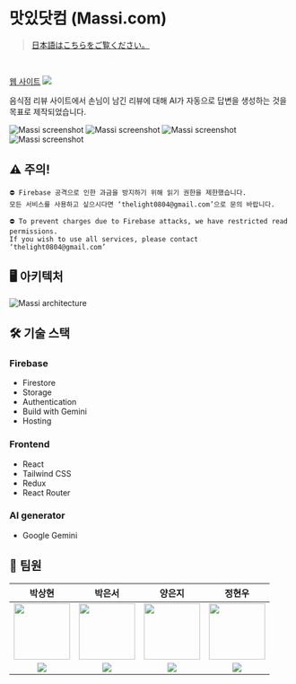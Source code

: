 # 맛있닷컴 (Massi.com)
> <a href="https://github.com/thelight0804/massi_dot_com/blob/main/README_JP.md">日本語はこちらをご覧ください。</a>
<br/>

<a href="https://massi-bc09a.web.app/">웹 사이트</a>
<a href="https://www.notion.so/thelight0804/efa335fc387642cbb42033ac126f0fba" target="Notion">
    <img src="https://img.shields.io/badge/Notion-d4d4d4?style=flat-square&logo=Notion&logoColor=black"/>
</a>
<p>음식점 리뷰 사이트에서 손님이 남긴 리뷰에 대해 AI가 자동으로 답변을 생성하는 것을 목표로 제작되었습니다.</p>


![Massi screenshot](https://github.com/thelight0804/massi_dot_com/assets/69424845/3b15e92c-f54d-4f99-97de-00bdfe34681d)
![Massi screenshot](https://github.com/thelight0804/massi_dot_com/assets/69424845/40e52e4d-038e-4df4-8967-7b9f615a2dd4)
![Massi screenshot](https://github.com/thelight0804/massi_dot_com/assets/69424845/76b1402c-6cf4-4833-89bd-6be6bb9a63ba)
![Massi screenshot](https://github.com/thelight0804/massi_dot_com/assets/69424845/acc50fd6-c187-4650-96fb-91dc5215cec6)

## ⚠️ 주의!
```
⛔ Firebase 공격으로 인한 과금을 방지하기 위해 읽기 권한을 제한했습니다.
모든 서비스를 사용하고 싶으시다면 ‘thelight0804@gmail.com’으로 문의 바랍니다.
```
```
⛔ To prevent charges due to Firebase attacks, we have restricted read permissions.
If you wish to use all services, please contact ‘thelight0804@gmail.com’
```

## 🖥️ 아키텍처
![Massi architecture](https://github.com/thelight0804/massi_dot_com/assets/69424845/fe2fa08c-af65-43c3-8d3e-5d1a54226556)

## 🛠️ 기술 스택
### Firebase
- Firestore
- Storage
- Authentication
- Build with Gemini
- Hosting

### Frontend
- React
- Tailwind CSS
- Redux
- React Router

### AI generator
- Google Gemini


## 👥 팀원
<table>
    <thead>
    <tr>
        <th>박상현</th>
        <th>박은서</th>
        <th>양은지</th>
        <th>정현우</th>
    </tr>
    </thead>
    <tbody>
    <tr>
        <td align="center">
          <img src="https://github.com/thelight0804/subak/assets/69424845/d496ac68-8229-4428-b5a5-7771acecc782" width="100px">
        </td>
        <td align="center">
          <img src="https://github.com/thelight0804/massi_dot_com/assets/69424845/29aed05c-3106-4c43-9082-ca24922890f2" width="100px">
        </td>
        <td align="center">
          <img src="https://github.com/thelight0804/massi_dot_com/assets/69424845/937df518-9a31-419f-9e13-fa3d6abe6a6d" width="100px">
        </td>
        <td align="center">
          <img src="https://github.com/thelight0804/massi_dot_com/assets/69424845/c240315b-0e99-41d5-bdb9-ca6c0b1aa5e8" width="100px">
        </td>
    </tr>
    <tr>
        <td align="center">
          <a href="https://github.com/thelight0804" target="GitHub">
          <img src="https://img.shields.io/badge/thelight0804-000000?style=flat-square&logo=GitHub&logoColor=white"/>
        </td>
        <td align="center">
          <a href="https://github.com/dmstjdd" target="GitHub">
          <img src="https://img.shields.io/badge/dmstjdd-000000?style=flat-square&logo=GitHub&logoColor=white"/>
        </td>
        <td align="center">
          <a href="https://github.com/20203207" target="GitHub">
          <img src="https://img.shields.io/badge/eunji1107-000000?style=flat-square&logo=GitHub&logoColor=white"/>
        </td>
        <td align="center">
          <a href="https://github.com/rox120" target="GitHub">
          <img src="https://img.shields.io/badge/rox120-000000?style=flat-square&logo=GitHub&logoColor=white"/>
        </td>
    </tr>
    </tbody>
</table>

